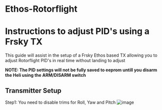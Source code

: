 # Ethos-Rotorflight
# Instructions to adjust PID's using a Frsky TX
This guide will assist in the setup of a Frsky Ethos based TX allowing you to adjust Rotorflight PID's in real time without landing to adjust

**NOTE: The PID settings will not be fully saved to eeprom untill you disarm the Heli using the ARM/DISARM switch**

## Transmitter Setup
Step1: You need to disable trims for Roll, Yaw and Pitch
![image](img/Trim1.jpg)
